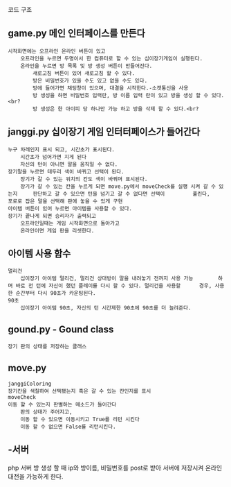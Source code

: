 코드 구조

## game.py 메인 인터페이스를 만든다<br>
	시작화면에는 오프라인 온라인 버튼이 있고
		오프라인을 누르면 두명이서 한 컴퓨터로 할 수 있는 십이장기게임이 실행된다.
		온라인을 누르면 방 목록 및 방 생성 버튼이 만들어진다.
			새로고침 버튼이 있어 새로고침 할 수 있다. 
			방은 비밀번호가 있을 수도 있고 없을 수도 있다.
			방에 들어가면 채팅창이 있으며, 대결을 시작한다.-소켓통신을 사용
			방 생성을 하면 비밀번호 입력란, 방 이름 입력 란이 있고 방을 생성 할 수 있다.<br?
			방 생성은 한 아이피 당 하나만 가능 하고 방을 삭제 할 수 있다.<br?
## janggi.py  십이장기 게임 인터터페이스가 들어간다<br>
	누구 차례인지 표시 되고, 시간초가 표시된다.
		시간초가 넘어가면 지게 된다
		자신의 턴이 아니면 말을 움직일 수 없다.
	장기말을 누르면 테두리 색이 바뀌고 선택이 된다.
		장기가 갈 수 있는 위치의 칸도 색이 바뀌며 표시된다.
		장기가 갈 수 있는 칸을 누르게 되면 move.py에서 moveCheck를 실행 시켜 갈 수 있는지 	판단하고 갈 수 있으면 턴을 넘기고 갈 수 없다면 선택이 		풀린다,
	포로로 잡은 말을 선택해 판에 놓을 수 있게 구현
	아이템 버튼이 있어 누르면 아이템을 사용할 수 있다.
	장기가 끝나게 되면 승리자가 출력되고
		오프라인일때는 게임 시작화면으로 돌아가고
		온라인이면 게임 판을 리셋한다.
## 아이템 사용 함수<br>
	멀리건
		십이장기 아이템 멀리건, 멀리건 상대방이 말을 내려놓기 전까지 사용 가능		하며 바로 전 턴에 자신이 했던 플레이를 다시 할 수 있다. 멀리건을 사용할 		경우, 사용한 순간부터 다시 90초가 카운팅된다.
	90초
		십이장기 아이템 90초, 자신의 턴 시간제한 90초에 90초를 더 늘려준다.
## gound.py - Gound class<br>
	장기 판의 상태를 저장하는 클래스
## move.py<br>
	janggiColoring
	장기칸을 색칠하여 선택됐는지 혹은 갈 수 있는 칸인지를 표시
	moveCheck
	이동 할 수 있는지 판별하는 메소드가 들어간다
		판의 상태가 주어지고,
		이동 할 수 있으면 이동시키고 True를 리턴 시킨다
		이동 할 수 없으면 False를 리턴시킨다.

## -서버<br>
php 서버 방 생성 할 때 ip와 방이름, 비밀번호를 post로 받아 서버에 저장시켜 온라인 대전을 가능하게 한다.